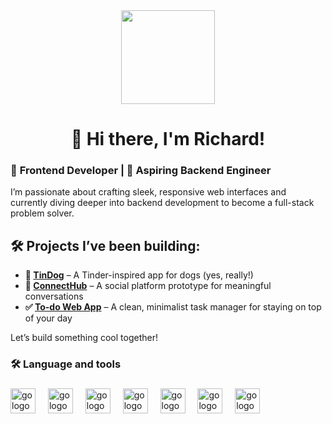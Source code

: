 <div align="center">
  <img height="150" src="https://media.giphy.com/media/M9gbBd9nbDrOTu1Mqx/giphy.gif"  />
</div>

###

<h1 align="center">👋 Hi there, I'm Richard!</h1>

###


### 🚀 **Frontend Developer** | 🌱 **Aspiring Backend Engineer**  
I’m passionate about crafting sleek, responsive web interfaces and currently diving deeper into backend development to become a full-stack problem solver.


## 🛠️ Projects I’ve been building:
- **🐶 [TinDog]** – A Tinder-inspired app for dogs (yes, really!)
- **💬 [ConnectHub]** – A social platform prototype for meaningful conversations
- **✅ [To-do Web App]** – A clean, minimalist task manager for staying on top of your day

Let’s build something cool together!


<h3 align="left">🛠 Language and tools</h3>

###

<div align="left">

  <img src="https://cdn.jsdelivr.net/gh/devicons/devicon@latest/icons/javascript/javascript-original.svg" height="40" alt="go logo" />
  <img width="12" />        


<img src="https://cdn.jsdelivr.net/gh/devicons/devicon@latest/icons/tailwindcss/tailwindcss-original.svg"  height="40" alt="go logo" />
  <img width="12" />     
          
 <img src="https://cdn.jsdelivr.net/gh/devicons/devicon@latest/icons/react/react-original.svg" height="40" alt="go logo" />
  <img width="12" />
  
<img src="https://cdn.jsdelivr.net/gh/devicons/devicon@latest/icons/typescript/typescript-original.svg" height="40" alt="go logo" />
  <img width="12" /> 

  
<img src="https://cdn.jsdelivr.net/gh/devicons/devicon@latest/icons/python/python-original.svg" height="40" alt="go logo" />
  <img width="12" /> 
  
<img src="https://cdn.jsdelivr.net/gh/devicons/devicon@latest/icons/nextjs/nextjs-original.svg" height="40" alt="go logo" />
  <img width="12" /> 
  
<img src="https://cdn.jsdelivr.net/gh/devicons/devicon@latest/icons/postman/postman-original.svg" height="40" alt="go logo" />
  <img width="12" /> 
          

</div>

###




[linkedin]: https://linkedin.com/in/richard-kabi/
[TinDog]: https://github.com/NebulaScout/TinDog/
[ConnectHub]: https://github.com/NebulaScout/ConnectHub
[To-do web app]: https://github.com/NebulaScout/react-to-do
